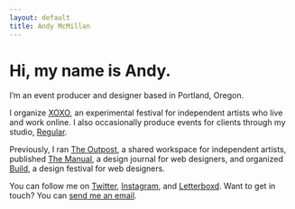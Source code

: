 ```yaml
---
layout: default
title: Andy McMillan
---
```


# Hi, my name is Andy.

I’m an event producer and designer based in Portland, Oregon.

I organize [XOXO](https://xoxofest.com), an experimental festival for independent artists who live and work online. I also occasionally produce events for clients through my studio, [Regular](http://regular.events).

Previously, I ran [The Outpost](http://outpostpdx.com), a shared workspace for independent artists, published [The Manual](http://alwaysreadthemanual.com), a design journal for web designers, and organized [Build](http://buildconf.com), a design festival for web designers.

You can follow me on [Twitter](https://twitter.com/andymcmillan), [Instagram](https://instagram.com/goodonpaper), and [Letterboxd](https://letterboxd.com/andymcmillan). Want to get in touch? You can [send me an email](mailto:hi@andymcmillan.com).
